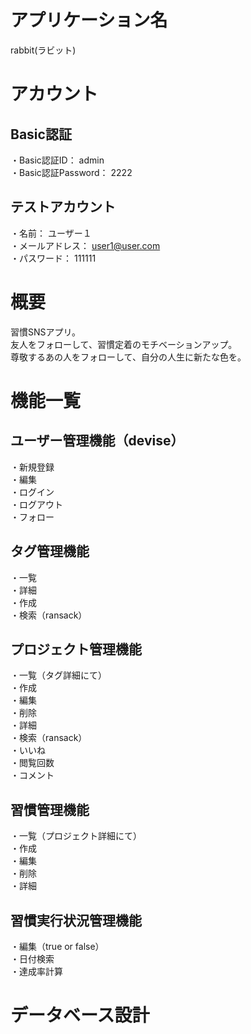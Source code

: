 # アプリケーション名
rabbit(ラビット)

# アカウント
## Basic認証
・Basic認証ID： admin  
・Basic認証Password： 2222  
## テストアカウント
・名前： ユーザー１  
・メールアドレス： user1@user.com  
・パスワード： 111111  

# 概要
習慣SNSアプリ。  
友人をフォローして、習慣定着のモチベーションアップ。  
尊敬するあの人をフォローして、自分の人生に新たな色を。  

# 機能一覧
## ユーザー管理機能（devise）
・新規登録  
・編集  
・ログイン  
・ログアウト  
・フォロー  
## タグ管理機能
・一覧  
・詳細  
・作成  
・検索（ransack）  
## プロジェクト管理機能
・一覧（タグ詳細にて）  
・作成  
・編集  
・削除  
・詳細  
・検索（ransack）  
・いいね  
・閲覧回数  
・コメント
## 習慣管理機能
・一覧（プロジェクト詳細にて）  
・作成  
・編集  
・削除  
・詳細  
## 習慣実行状況管理機能
・編集（true or false）  
・日付検索  
・達成率計算  

# データベース設計